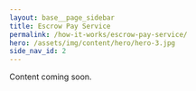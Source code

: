 ```yaml
---
layout: base__page_sidebar
title: Escrow Pay Service
permalink: /how-it-works/escrow-pay-service/
hero: /assets/img/content/hero/hero-3.jpg
side_nav_id: 2
---
```


Content coming soon.